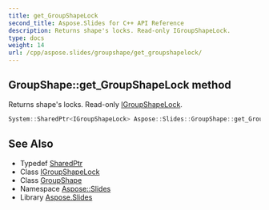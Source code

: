 ```yaml
---
title: get_GroupShapeLock
second_title: Aspose.Slides for C++ API Reference
description: Returns shape's locks. Read-only IGroupShapeLock.
type: docs
weight: 14
url: /cpp/aspose.slides/groupshape/get_groupshapelock/
---
```

## GroupShape::get_GroupShapeLock method


Returns shape's locks. Read-only [IGroupShapeLock](../../igroupshapelock/).

```cpp
System::SharedPtr<IGroupShapeLock> Aspose::Slides::GroupShape::get_GroupShapeLock() override
```

## See Also

* Typedef [SharedPtr](../../../system/sharedptr/)
* Class [IGroupShapeLock](../../igroupshapelock/)
* Class [GroupShape](../)
* Namespace [Aspose::Slides](../../)
* Library [Aspose.Slides](../../../)
